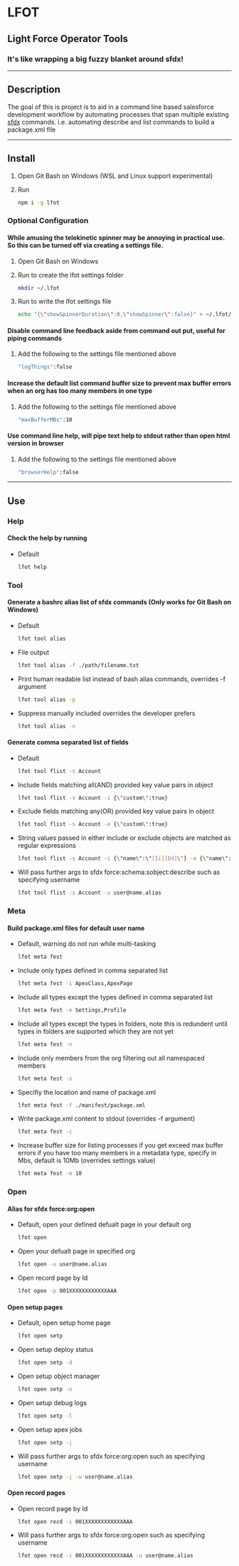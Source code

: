 # LFOT

## Light Force Operator Tools

### It's like wrapping a big fuzzy blanket around sfdx!
___


## Description

The goal of this is project is to aid in a command line based salesforce development workflow by automating processes that span multiple existing [sfdx](https://www.npmjs.com/package/sfdx-cli) commands. i.e. automating describe and list commands to build a package.xml file

___

## Install

1. Open Git Bash on Windows (WSL and Linux support experimental)
1. Run

    ```bash
    npm i -g lfot
    ```

### Optional Configuration

#### While amusing the telekinetic spinner may be annoying in practical use. So this can be turned off via creating a settings file.

1. Open Git Bash on Windows
1. Run to create the lfot settings folder

    ```bash
    mkdir ~/.lfot
    ```

1. Run to write the lfot settings file

    ```bash
    echo "{\"showSpinnerDuration\":0,\"showSpinner\":false}" > ~/.lfot/settings.json
    ```

#### Disable command line feedback aside from command out put, useful for piping commands

1. Add the following to the settings file mentioned above

    ```bash
    "logThings":false
    ```

#### Increase the default list command buffer size to prevent max buffer errors when an org has too many members in one type

1. Add the following to the settings file mentioned above

    ```bash
    "maxBufferMBs":10
    ```

#### Use command line help, will pipe text help to stdout rather than open html version in browser

1. Add the following to the settings file mentioned above

    ```bash
    "browserHelp":false
    ```


___



## Use

### Help

#### Check the help by running

  - Default

      ```bash
      lfot help
      ```

### Tool

#### Generate a bashrc alias list of sfdx commands (Only works for Git Bash on Windows)

  - Default

      ```bash
      lfot tool alias
      ```

  - File output

      ```bash
      lfot tool alias -f ./path/filename.txt
      ```

  - Print human readable list instead of bash alias commands, overrides -f argument

      ```bash
      lfot tool alias -p
      ```

  - Suppress manually included overrides the developer prefers 

      ```bash
      lfot tool alias -n
      ```

#### Generate comma separated list of fields

  - Default

      ```bash
      lfot tool flist -s Account
      ```

  - Include fields matching all(AND) provided key value pairs in object 

      ```bash
      lfot tool flist -s Account -i {\"custom\":true}
      ```

  - Exclude fields matching any(OR) provided key value pairs in object

      ```bash
      lfot tool flist -s Account -e {\"custom\":true}
      ```

  - String values passed in either include or exclude objects are matched as regular expressions

      ```bash
      lfot tool flist -s Account -i {\"name\":\"[Ii][Dd]\"} -e {\"name\":\".*__.*\|.*__.*__c\"}
      ```

  - Will pass further args to sfdx force:schema:sobject:describe such as specifying username

      ```bash
      lfot tool flist -s Account -u user@name.alias
      ```

### Meta

#### Build package.xml files for default user name

  - Default, warning do not run while multi-tasking

      ```bash
      lfot meta fest
      ```

  - Include only types defined in comma separated list

      ```bash
      lfot meta fest -i ApexClass,ApexPage
      ```

  - Include all types except the types defined in comma separated list

      ```bash
      lfot meta fest -e Settings,Profile
      ```

  - Include all types except the types in folders, note this is redundent until types in folders are supported which they are not yet

      ```bash
      lfot meta fest -n
      ```

  - Include only members from the org filtering out all namespaced members

      ```bash
      lfot meta fest -s
      ```

  - Specifiy the location and name of package.xml

      ```bash
      lfot meta fest -f ./manifest/package.xml
      ```

  - Write package.xml content to stdout (overrides -f argument)

      ```bash
      lfot meta fest -c
      ```

  - Increase buffer size for listing processes if you get exceed max buffer errors if you have too many members in a metadata type, specify in Mbs, default is 10Mb (overrides settings value)

      ```bash
      lfot meta fest -m 10
      ```

### Open

#### Alias for sfdx force:org:open

  - Default, open your defined defualt page in your default org

      ```bash
      lfot open
      ```

  - Open your defualt page in specified org

      ```bash
      lfot open -u user@name.alias
      ```

  - Open record page by Id
  
      ```bash
      lfot open -p 001XXXXXXXXXXXXAAA
      ```

#### Open setup pages

  - Default, open setup home page

      ```bash
      lfot open setp
      ```

  - Open setup deploy status

      ```bash
      lfot open setp -d
      ```

  - Open setup object manager

      ```bash
      lfot open setp -o
      ```

  - Open setup debug logs

      ```bash
      lfot open setp -l
      ```

  - Open setup apex jobs

      ```bash
      lfot open setp -j
      ```

  - Will pass further args to sfdx force:org:open such as specifying username

      ```bash
      lfot open setp -j -u user@name.alias
      ```

#### Open record pages

  - Open record page by Id

      ```bash
      lfot open recd -i 001XXXXXXXXXXXXAAA
      ```

  - Will pass further args to sfdx force:org:open such as specifying username

      ```bash
      lfot open recd -i 001XXXXXXXXXXXXAAA -u user@name.alias
      ```
